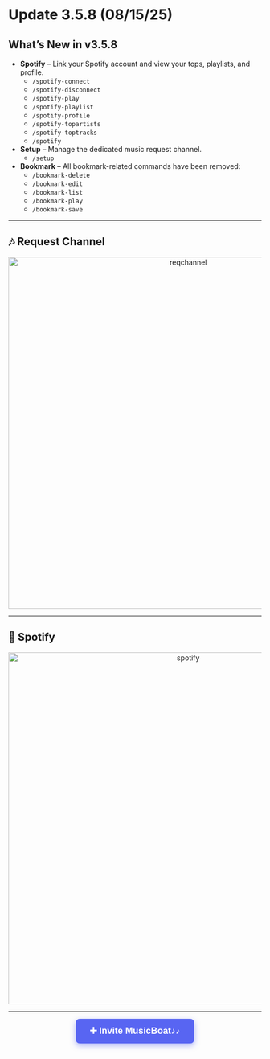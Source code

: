 # Update 3.5.8 (08/15/25)  
## What’s New in v3.5.8
- **Spotify** – Link your Spotify account and view your tops, playlists, and profile.
    - `/spotify-connect`
    - `/spotify-disconnect`
    - `/spotify-play`
    - `/spotify-playlist`
    - `/spotify-profile`
    - `/spotify-topartists`
    - `/spotify-toptracks`
    - `/spotify`
- **Setup** – Manage the dedicated music request channel.
    - `/setup`
- **Bookmark** – All bookmark-related commands have been removed:
    - `/bookmark-delete`
    - `/bookmark-edit`
    - `/bookmark-list`
    - `/bookmark-play`
    - `/bookmark-save`
---

## 🎶 Request Channel

<p align="center">
  <img src="" alt="reqchannel" width="700" />
</p>

---

## 💚 Spotify

<p align="center">
  <img src= "" alt="spotify" width="700" />
</p>

---
<div align="center">
  <a href="https://discord.com/oauth2/authorize?client_id=1376612318619766814&permissions=3533840&integration_type=0&scope=applications.commands+bot" target="_blank" 
     style="
       background-color: #5865F2;
       color: white;
       padding: 14px 28px;
       font-weight: 700;
       font-size: 18px;
       text-decoration: none;
       border-radius: 8px;
       font-family: Arial, sans-serif;
       display: inline-block;
       box-shadow: 0 4px 12px rgba(88, 101, 242, 0.5);
       cursor: pointer;
     "
  >
    ➕ Invite MusicBoat♪♪
  </a>
</div>

